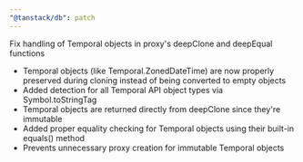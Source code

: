```yaml
---
"@tanstack/db": patch
---
```


Fix handling of Temporal objects in proxy's deepClone and deepEqual functions

- Temporal objects (like Temporal.ZonedDateTime) are now properly preserved during cloning instead of being converted to empty objects
- Added detection for all Temporal API object types via Symbol.toStringTag
- Temporal objects are returned directly from deepClone since they're immutable
- Added proper equality checking for Temporal objects using their built-in equals() method
- Prevents unnecessary proxy creation for immutable Temporal objects
